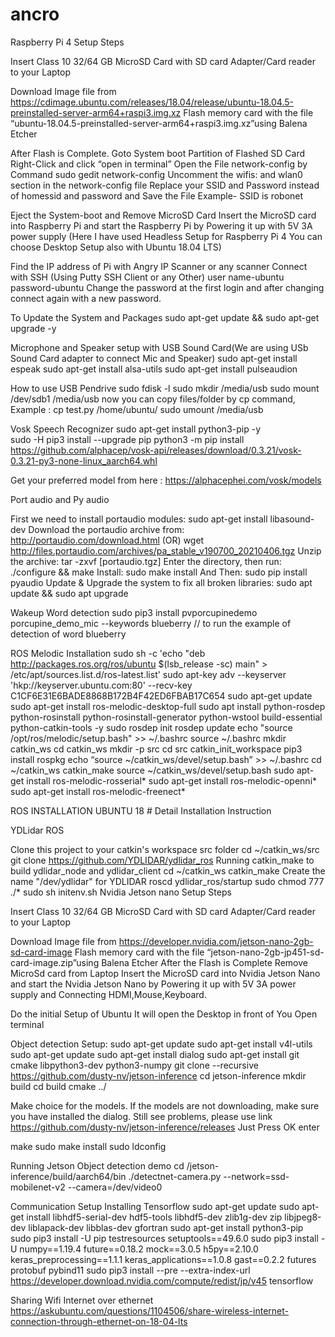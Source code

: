# ancro
 Raspberry Pi 4 Setup Steps


Insert Class 10 32/64 GB MicroSD Card with SD card Adapter/Card reader to your Laptop

Download Image file from https://cdimage.ubuntu.com/releases/18.04/release/ubuntu-18.04.5-preinstalled-server-arm64+raspi3.img.xz
Flash memory card with the file “ubuntu-18.04.5-preinstalled-server-arm64+raspi3.img.xz”using Balena Etcher

After Flash is Complete. Goto System boot Partition of Flashed SD Card 
Right-Click and click “open in terminal”
Open the File network-config by Command
sudo gedit network-config
Uncomment the wifis: and wlan0 section in the network-config file 
Replace your SSID and Password instead of homessid and password and Save the File
Example- SSID is robonet

Eject the System-boot and Remove MicroSD Card
Insert the MicroSD card into Raspberry Pi and start the Raspberry Pi by Powering it up with 5V 3A power supply 
(Here I have used Headless Setup for Raspberry Pi 4 You can choose Desktop Setup also with Ubuntu 18.04 LTS)

Find the IP address of Pi with Angry IP Scanner or any scanner
Connect with SSH (Using Putty SSH Client or any Other) 
user name-ubuntu  password-ubuntu
Change the password at the first login and after changing connect again with a new password.


To Update the System and Packages
sudo apt-get update && sudo apt-get upgrade -y

Microphone and Speaker setup with USB Sound Card(We are using USb Sound Card adapter to connect Mic and Speaker)
sudo apt-get install espeak
sudo apt-get install alsa-utils
sudo apt-get install pulseaudion

How to use USB Pendrive
sudo fdisk -l
sudo  mkdir /media/usb
sudo mount /dev/sdb1 /media/usb
now you can copy files/folder by cp command, Example : cp test.py /home/ubuntu/
sudo umount /media/usb

Vosk Speech Recognizer
sudo apt-get install python3-pip -y  
sudo -H pip3 install --upgrade pip 
python3 -m pip install https://github.com/alphacep/vosk-api/releases/download/0.3.21/vosk-0.3.21-py3-none-linux_aarch64.whl

Get your preferred model from here : https://alphacephei.com/vosk/models

Port audio and Py audio

First we need to install portaudio modules: 
sudo apt-get install libasound-dev
Download the portaudio archive from: http://portaudio.com/download.html (OR)
wget http://files.portaudio.com/archives/pa_stable_v190700_20210406.tgz 
Unzip the archive: 
tar -zxvf [portaudio.tgz]
Enter the directory, then run: 
./configure && make
Install: 
sudo make install
And Then: 
sudo pip install pyaudio
Update & Upgrade the system to fix all broken libraries:
sudo apt update && sudo apt upgrade

Wakeup Word detection
sudo pip3 install pvporcupinedemo
porcupine_demo_mic --keywords blueberry  // to run the example of detection of word blueberry

ROS Melodic Installation
sudo sh -c 'echo "deb http://packages.ros.org/ros/ubuntu $(lsb_release -sc) main" > /etc/apt/sources.list.d/ros-latest.list'
sudo apt-key adv --keyserver 'hkp://keyserver.ubuntu.com:80' --recv-key C1CF6E31E6BADE8868B172B4F42ED6FBAB17C654
sudo apt-get update
sudo apt-get install ros-melodic-desktop-full
sudo apt install python-rosdep python-rosinstall python-rosinstall-generator python-wstool build-essential python-catkin-tools -y
sudo rosdep init
rosdep update
echo "source /opt/ros/melodic/setup.bash" >> ~/.bashrc
source ~/.bashrc
mkdir catkin_ws
cd catkin_ws
mkdir -p src
cd src
catkin_init_workspace
pip3 install rospkg
echo “source ~/catkin_ws/devel/setup.bash” >> ~/.bashrc
cd ~/catkin_ws
catkin_make
source ~/catkin_ws/devel/setup.bash
sudo apt-get install ros-melodic-rosserial*
sudo apt-get install ros-melodic-openni*
sudo apt-get install ros-melodic-freenect* 

ROS INSTALLATION UBUNTU 18 # Detail Installation Instruction

YDLidar ROS

Clone this project to your catkin's workspace src folder
cd ~/catkin_ws/src
git clone https://github.com/YDLIDAR/ydlidar_ros
Running catkin_make to build ydlidar_node and ydlidar_client
cd ~/catkin_ws
catkin_make
Create the name "/dev/ydlidar" for YDLIDAR
roscd ydlidar_ros/startup
sudo chmod 777 ./*
sudo sh initenv.sh
Nvidia Jetson nano Setup Steps


Insert Class 10 32/64 GB MicroSD Card with SD card Adapter/Card reader to your Laptop

Download Image file from https://developer.nvidia.com/jetson-nano-2gb-sd-card-image
Flash memory card with the file “jetson-nano-2gb-jp451-sd-card-image.zip”using Balena Etcher
After the Flash is Complete Remove MicroSd card from Laptop
Insert the MicroSD card into Nvidia Jetson Nano and start the Nvidia Jetson Nano by Powering it up with 5V 3A power supply and Connecting HDMI,Mouse,Keyboard.

Do the initial Setup of Ubuntu It will open the Desktop in front of You
Open terminal

Object detection Setup:
sudo apt-get update
sudo apt-get install v4l-utils
sudo apt-get update
sudo apt-get install dialog
sudo apt-get install git cmake libpython3-dev python3-numpy
git clone --recursive https://github.com/dusty-nv/jetson-inference
cd jetson-inference
mkdir build
cd build
cmake ../

Make choice for the models. If the models are not downloading, make sure you have installed the dialog. Still see problems, please use link https://github.com/dusty-nv/jetson-inference/releases
Just Press OK enter

make 
sudo make install
sudo ldconfig

Running Jetson Object detection demo
cd /jetson-inference/build/aarch64/bin
./detectnet-camera.py --network=ssd-mobilenet-v2 --camera=/dev/video0




Communication Setup Installing Tensorflow
sudo apt-get update
sudo apt-get install libhdf5-serial-dev hdf5-tools libhdf5-dev zlib1g-dev zip libjpeg8-dev liblapack-dev libblas-dev gfortran
sudo apt-get install python3-pip
sudo pip3 install -U pip testresources setuptools==49.6.0
sudo pip3 install -U numpy==1.19.4 future==0.18.2 mock==3.0.5 h5py==2.10.0 keras_preprocessing==1.1.1 keras_applications==1.0.8 gast==0.2.2 futures protobuf pybind11
sudo pip3 install --pre --extra-index-url https://developer.download.nvidia.com/compute/redist/jp/v45 tensorflow


Sharing Wifi Internet over ethernet
https://askubuntu.com/questions/1104506/share-wireless-internet-connection-through-ethernet-on-18-04-lts

